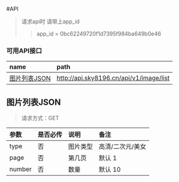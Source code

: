 #API
> 请求api时 请带上app_id
>> app_id = 0bc62249720f1d7395f984ba649b0e46

### 可用API接口
|  name   | path  |
|  :----  | :---  |
| [图片列表JSON](#图片列表JSON) | http://api.sky8196.cn/api/v1/image/list |

## 图片列表JSON
> 请求方式：GET

|  参数   | 是否必传 | 说明 | 备注 |
|  :----  | :---  | :--- | :--- |
| type | 否 | 图片类型 | 高清/二次元/美女 |
| page | 否 | 第几页 | 默认 1 |
| number | 否 | 数量 | 默认 10 |
